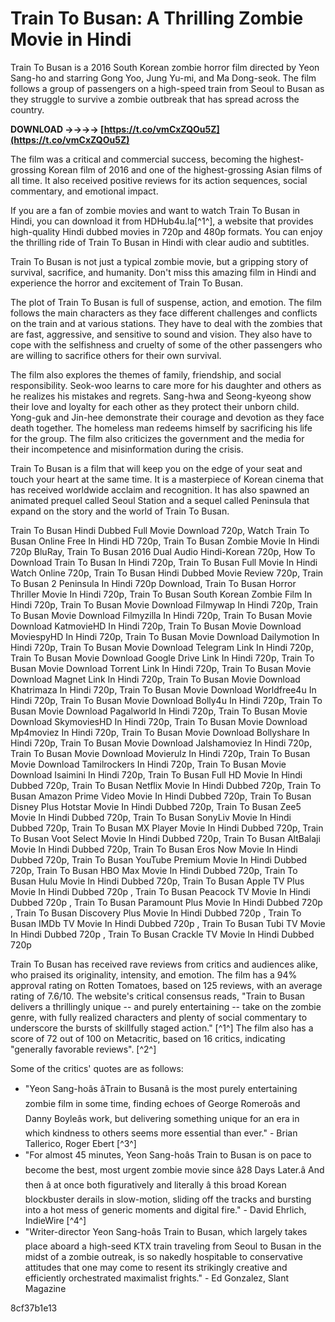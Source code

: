 
 
# Train To Busan: A Thrilling Zombie Movie in Hindi
 
Train To Busan is a 2016 South Korean zombie horror film directed by Yeon Sang-ho and starring Gong Yoo, Jung Yu-mi, and Ma Dong-seok. The film follows a group of passengers on a high-speed train from Seoul to Busan as they struggle to survive a zombie outbreak that has spread across the country.
 
**DOWNLOAD ->->->-> [https://t.co/vmCxZQOu5Z](https://t.co/vmCxZQOu5Z)**


 
The film was a critical and commercial success, becoming the highest-grossing Korean film of 2016 and one of the highest-grossing Asian films of all time. It also received positive reviews for its action sequences, social commentary, and emotional impact.
 
If you are a fan of zombie movies and want to watch Train To Busan in Hindi, you can download it from HDHub4u.la[^1^], a website that provides high-quality Hindi dubbed movies in 720p and 480p formats. You can enjoy the thrilling ride of Train To Busan in Hindi with clear audio and subtitles.
 
Train To Busan is not just a typical zombie movie, but a gripping story of survival, sacrifice, and humanity. Don't miss this amazing film in Hindi and experience the horror and excitement of Train To Busan.
  
The plot of Train To Busan is full of suspense, action, and emotion. The film follows the main characters as they face different challenges and conflicts on the train and at various stations. They have to deal with the zombies that are fast, aggressive, and sensitive to sound and vision. They also have to cope with the selfishness and cruelty of some of the other passengers who are willing to sacrifice others for their own survival.
 
The film also explores the themes of family, friendship, and social responsibility. Seok-woo learns to care more for his daughter and others as he realizes his mistakes and regrets. Sang-hwa and Seong-kyeong show their love and loyalty for each other as they protect their unborn child. Yong-guk and Jin-hee demonstrate their courage and devotion as they face death together. The homeless man redeems himself by sacrificing his life for the group. The film also criticizes the government and the media for their incompetence and misinformation during the crisis.
 
Train To Busan is a film that will keep you on the edge of your seat and touch your heart at the same time. It is a masterpiece of Korean cinema that has received worldwide acclaim and recognition. It has also spawned an animated prequel called Seoul Station and a sequel called Peninsula that expand on the story and the world of Train To Busan.
 
Train To Busan Hindi Dubbed Full Movie Download 720p,  Watch Train To Busan Online Free In Hindi HD 720p,  Train To Busan Zombie Movie In Hindi 720p BluRay,  Train To Busan 2016 Dual Audio Hindi-Korean 720p,  How To Download Train To Busan In Hindi 720p,  Train To Busan Full Movie In Hindi Watch Online 720p,  Train To Busan Hindi Dubbed Movie Review 720p,  Train To Busan 2 Peninsula In Hindi 720p Download,  Train To Busan Horror Thriller Movie In Hindi 720p,  Train To Busan South Korean Zombie Film In Hindi 720p,  Train To Busan Movie Download Filmywap In Hindi 720p,  Train To Busan Movie Download Filmyzilla In Hindi 720p,  Train To Busan Movie Download KatmovieHD In Hindi 720p,  Train To Busan Movie Download MoviespyHD In Hindi 720p,  Train To Busan Movie Download Dailymotion In Hindi 720p,  Train To Busan Movie Download Telegram Link In Hindi 720p,  Train To Busan Movie Download Google Drive Link In Hindi 720p,  Train To Busan Movie Download Torrent Link In Hindi 720p,  Train To Busan Movie Download Magnet Link In Hindi 720p,  Train To Busan Movie Download Khatrimaza In Hindi 720p,  Train To Busan Movie Download Worldfree4u In Hindi 720p,  Train To Busan Movie Download Bolly4u In Hindi 720p,  Train To Busan Movie Download Pagalworld In Hindi 720p,  Train To Busan Movie Download SkymoviesHD In Hindi 720p,  Train To Busan Movie Download Mp4moviez In Hindi 720p,  Train To Busan Movie Download Bollyshare In Hindi 720p,  Train To Busan Movie Download Jalshamoviez In Hindi 720p,  Train To Busan Movie Download Movierulz In Hindi 720p,  Train To Busan Movie Download Tamilrockers In Hindi 720p,  Train To Busan Movie Download Isaimini In Hindi 720p,  Train To Busan Full HD Movie In Hindi Dubbed 720p,  Train To Busan Netflix Movie In Hindi Dubbed 720p,  Train To Busan Amazon Prime Video Movie In Hindi Dubbed 720p,  Train To Busan Disney Plus Hotstar Movie In Hindi Dubbed 720p,  Train To Busan Zee5 Movie In Hindi Dubbed 720p,  Train To Busan SonyLiv Movie In Hindi Dubbed 720p,  Train To Busan MX Player Movie In Hindi Dubbed 720p,  Train To Busan Voot Select Movie In Hindi Dubbed 720p,  Train To Busan AltBalaji Movie In Hindi Dubbed 720p,  Train To Busan Eros Now Movie In Hindi Dubbed 720p,  Train To Busan YouTube Premium Movie In Hindi Dubbed 720p,  Train To Busan HBO Max Movie In Hindi Dubbed 720p,  Train To Busan Hulu Movie In Hindi Dubbed 720p,  Train To Busan Apple TV Plus Movie In Hindi Dubbed 720p ,  Train To Busan Peacock TV Movie In Hindi Dubbed 720p ,  Train To Busan Paramount Plus Movie In Hindi Dubbed 720p ,  Train To Busan Discovery Plus Movie In Hindi Dubbed 720p ,  Train To Busan IMDb TV Movie In Hindi Dubbed 720p ,  Train To Busan Tubi TV Movie In Hindi Dubbed 720p ,  Train To Busan Crackle TV Movie In Hindi Dubbed 720p
  
Train To Busan has received rave reviews from critics and audiences alike, who praised its originality, intensity, and emotion. The film has a 94% approval rating on Rotten Tomatoes, based on 125 reviews, with an average rating of 7.6/10. The website's critical consensus reads, \"Train to Busan delivers a thrillingly unique -- and purely entertaining -- take on the zombie genre, with fully realized characters and plenty of social commentary to underscore the bursts of skillfully staged action.\" [^1^] The film also has a score of 72 out of 100 on Metacritic, based on 16 critics, indicating \"generally favorable reviews\". [^2^]
 
Some of the critics' quotes are as follows:
 
- \"Yeon Sang-hoâs âTrain to Busanâ is the most purely entertaining zombie film in some time, finding echoes of George Romeroâs and Danny Boyleâs work, but delivering something unique for an era in which kindness to others seems more essential than ever.\" - Brian Tallerico, Roger Ebert [^3^]
- \"For almost 45 minutes, Yeon Sang-hoâs Train to Busan is on pace to become the best, most urgent zombie movie since â28 Days Later.â And then â at once both figuratively and literally â this broad Korean blockbuster derails in slow-motion, sliding off the tracks and bursting into a hot mess of generic moments and digital fire.\" - David Ehrlich, IndieWire [^4^]
- \"Writer-director Yeon Sang-hoâs Train to Busan, which largely takes place aboard a high-seed KTX train traveling from Seoul to Busan in the midst of a zombie outreak, is so nakedly hospitable to conservative attitudes that one may come to resent its strikingly creative and efficiently orchestrated maximalist frights.\" - Ed Gonzalez, Slant Magazine

 8cf37b1e13
 
